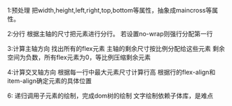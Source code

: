 1:预处理
把width,height,left,right,top,bottom等属性，抽象成maincross等属性。

2:分行
根据主轴的尺寸把元素进行分行。
若设置no-wrap则强行分配第一行

3:计算主轴方向
找出所有的flex元素
主轴的剩余尺寸按比例分配给这些元素
剩余空间为负数，所有flex元素为0，等比例压缩剩余元素

4:计算交叉轴方向
根据每一行中最大元素尺寸计算行高
根据行的flex-align和item-align确定元素的具体位置

6:
递归调用子元素的绘制，完成dom树的绘制
文字绘制依赖子体库，是难点


